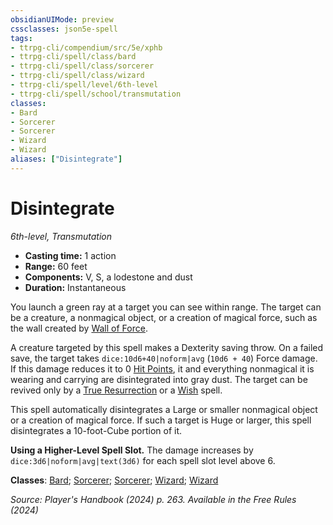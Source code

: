 ```yaml
---
obsidianUIMode: preview
cssclasses: json5e-spell
tags:
- ttrpg-cli/compendium/src/5e/xphb
- ttrpg-cli/spell/class/bard
- ttrpg-cli/spell/class/sorcerer
- ttrpg-cli/spell/class/wizard
- ttrpg-cli/spell/level/6th-level
- ttrpg-cli/spell/school/transmutation
classes:
- Bard
- Sorcerer
- Sorcerer
- Wizard
- Wizard
aliases: ["Disintegrate"]
---
```

# Disintegrate
*6th-level, Transmutation*  

- **Casting time:** 1 action
- **Range:** 60 feet
- **Components:** V, S, a lodestone and dust
- **Duration:** Instantaneous

You launch a green ray at a target you can see within range. The target can be a creature, a nonmagical object, or a creation of magical force, such as the wall created by [Wall of Force](3-Compendium/spells/wall-of-force-xphb.md).

A creature targeted by this spell makes a Dexterity saving throw. On a failed save, the target takes `dice:10d6+40|noform|avg` (`10d6 + 40`) Force damage. If this damage reduces it to 0 [Hit Points](3-Compendium/rules/variant-rules/hit-points-xphb.md), it and everything nonmagical it is wearing and carrying are disintegrated into gray dust. The target can be revived only by a [True Resurrection](3-Compendium/spells/true-resurrection-xphb.md) or a [Wish](3-Compendium/spells/wish-xphb.md) spell.

This spell automatically disintegrates a Large or smaller nonmagical object or a creation of magical force. If such a target is Huge or larger, this spell disintegrates a 10-foot-Cube portion of it.

**Using a Higher-Level Spell Slot.** The damage increases by `dice:3d6|noform|avg|text(3d6)` for each spell slot level above 6.

**Classes**: [Bard](list-spells-classes-bard); [Sorcerer](list-spells-classes-sorcerer); [Sorcerer](list-spells-classes-sorcerer); [Wizard](list-spells-classes-wizard); [Wizard](list-spells-classes-wizard)

*Source: Player's Handbook (2024) p. 263. Available in the Free Rules (2024)*